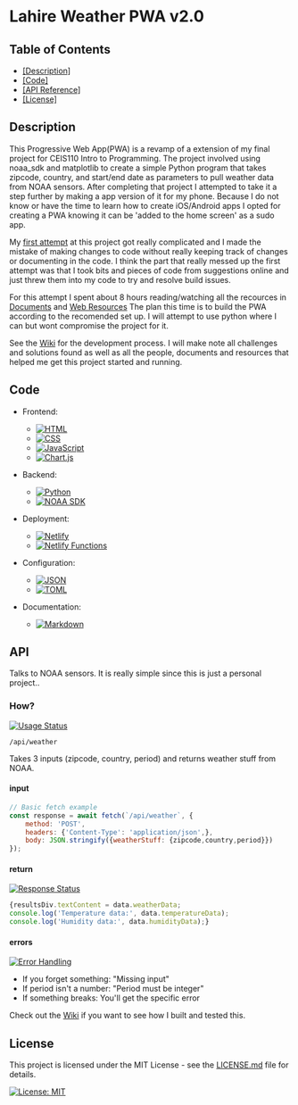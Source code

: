 # Lahire Weather PWA v2.0 <Project Ended>

## Table of Contents

- [[Description]](#description)
- [[Code]](#code)
- [[API Reference]](#api)
- [[License]](#license)

## Description
This Progressive Web App(PWA) is a revamp of a extension of my final project for CEIS110 Intro to Programming. The project involved using noaa_sdk and matplotlib to create a simple Python program that takes zipcode, country, and start/end date as parameters to pull weather data from NOAA sensors. After completing that project I attempted to take it a step further by making a app version of it for my phone. Because I do not know or have the time to learn how to create iOS/Android apps I opted for creating a PWA knowing it can be 'added to the home screen' as a sudo app.

My [first attempt](https://github.com/jlahire/weather-pwa) at this project got really complicated and I made the mistake of making changes to code without really keeping track of changes or documenting in the code. I think the part that really messed up the first attempt was that I took bits and pieces of code from suggestions online and just threw them into my code to try and resolve build issues. 

For this attempt I spent about 8 hours reading/watching all the recources in [Documents](https://github.com/jlahire/weather-pwa-2/wiki/Documents) and [Web Resources](https://github.com/jlahire/weather-pwa-2/wiki/Web-Resources) The plan this time is to build the PWA according to the recomended set up. I will attempt to use python where I can but wont compromise the project for it.   

See the [Wiki](https://github.com/jlahire/weather-pwa-2/wiki) for the development process. I will make note all challenges and solutions found as well as all the people, documents and resources that helped me get this project started and running.

## Code

- Frontend:
  - [![HTML][HTML5]][HTML5-url]
  - [![CSS][CSS3]][CSS3-url]
  - [![JavaScript][JavaScript]][JavaScript-url]
  - [![Chart.js][Chartjs]][Chartjs-url]

- Backend:
  - [![Python][Python]][Python-url]
  - [![NOAA SDK][NOAA]][NOAA-url]

- Deployment:
  - [![Netlify][Netlify]][Netlify-url]
  - [![Netlify Functions][NetlifyFunctions]][NetlifyFunctions-url]

- Configuration:
  - [![JSON][JSON]][JSON-url]
  - [![TOML][TOML]][TOML-url]

- Documentation:
  - [![Markdown][Markdown]][Markdown-url]

[HTML5]: https://img.shields.io/badge/HTML-E34F26?style=for-the-badge&logo=html5&logoColor=white
[HTML5-url]: https://developer.mozilla.org/en-US/docs/Web/HTML
[CSS3]: https://img.shields.io/badge/CSS-1572B6?style=for-the-badge&logo=css3&logoColor=white
[CSS3-url]: https://developer.mozilla.org/en-US/docs/Web/CSS
[JavaScript]: https://img.shields.io/badge/JavaScript-F7DF1E?style=for-the-badge&logo=javascript&logoColor=black
[JavaScript-url]: https://developer.mozilla.org/en-US/docs/Web/JavaScript
[Chartjs]: https://img.shields.io/badge/Chart.js-FF6384?style=for-the-badge&logo=chart.js&logoColor=white
[Chartjs-url]: https://www.chartjs.org/
[Python]: https://img.shields.io/badge/Python-3776AB?style=for-the-badge&logo=python&logoColor=white
[Python-url]: https://www.python.org/
[NOAA]: https://img.shields.io/badge/NOAA_SDK-0077B5?style=for-the-badge&logo=noaa&logoColor=white
[NOAA-url]: https://github.com/paulokuong/noaa
[Netlify]: https://img.shields.io/badge/Netlify-00C7B7?style=for-the-badge&logo=netlify&logoColor=white
[Netlify-url]: https://www.netlify.com/
[NetlifyFunctions]: https://img.shields.io/badge/Netlify_Functions-00C7B7?style=for-the-badge&logo=netlify&logoColor=white
[NetlifyFunctions-url]: https://docs.netlify.com/functions/overview/
[JSON]: https://img.shields.io/badge/JSON-000000?style=for-the-badge&logo=json&logoColor=white
[JSON-url]: https://www.json.org/json-en.html
[TOML]: https://img.shields.io/badge/TOML-9C4121?style=for-the-badge&logo=toml&logoColor=white
[TOML-url]: https://toml.io/en/
[Markdown]: https://img.shields.io/badge/Markdown-000000?style=for-the-badge&logo=markdown&logoColor=white
[Markdown-url]: https://www.daringfireball.net/projects/markdown/



## API

Talks to NOAA sensors. It is really simple since this is just a personal project..

### How? 
[![Usage Status](https://img.shields.io/badge/Status-Active-blue)]()

`/api/weather`

Takes 3 inputs (zipcode, country, period) and returns weather stuff from NOAA.

#### input
```javascript
// Basic fetch example
const response = await fetch(`/api/weather`, {
    method: 'POST',
    headers: {'Content-Type': 'application/json',},
    body: JSON.stringify({weatherStuff: {zipcode,country,period}})
});
```

#### return
[![Response Status](https://img.shields.io/badge/Type-JSON-blue)]()
```javascript
{resultsDiv.textContent = data.weatherData;
console.log('Temperature data:', data.temperatureData);
console.log('Humidity data:', data.humidityData);} 
```

#### errors
[![Error Handling](https://img.shields.io/badge/Status-Implemented-green)]()
- If you forget something: "Missing input"
- If period isn't a number: "Period must be integer"
- If something breaks: You'll get the specific error

Check out the [Wiki](https://github.com/jlahire/weather-pwa-2/wiki) if you want to see how I built and tested this.


## License
This project is licensed under the MIT License - see the [LICENSE.md](LICENSE.md) file for details.

[![License: MIT](https://img.shields.io/badge/License-MIT-green.svg)](https://opensource.org/licenses/MIT)



[Work in Progress]: https://img.shields.io/badge/Status-Work%20in%20Progress-yellow
[Completed]: https://img.shields.io/badge/Status-Completed-green
